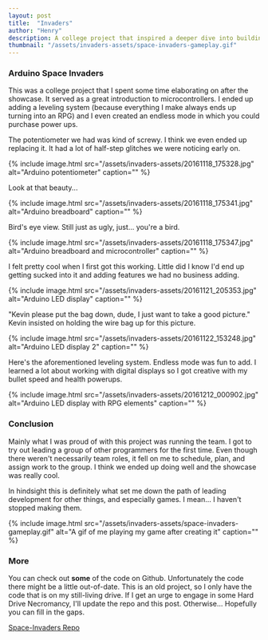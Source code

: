 ```yaml
---
layout: post
title:  "Invaders"
author: "Henry"
description: A college project that inspired a deeper dive into building Space Invaders on an LED board with an Arduino kit.
thumbnail: "/assets/invaders-assets/space-invaders-gameplay.gif"
---
```


### Arduino Space Invaders

This was a college project that I spent some time elaborating on after the showcase. It served as a great introduction to microcontrollers. I ended up adding a leveling system (because everything I make always ends up turning into an RPG) and I even created an endless mode in which you could purchase power ups.

The potentiometer we had was kind of screwy. I think we even ended up replacing it. It had a lot of half-step glitches we were noticing early on.

{% include image.html src="/assets/invaders-assets/20161118_175328.jpg" alt="Arduino potentiometer" caption="" %}

Look at that beauty...

{% include image.html src="/assets/invaders-assets/20161118_175341.jpg" alt="Arduino breadboard" caption="" %}

Bird's eye view. Still just as ugly, just... you're a bird.

{% include image.html src="/assets/invaders-assets/20161118_175347.jpg" alt="Arduino breadboard and microcontroller" caption="" %}

I felt pretty cool when I first got this working. Little did I know I'd end up getting sucked into it and adding features we had no business adding.

{% include image.html src="/assets/invaders-assets/20161121_205353.jpg" alt="Arduino LED display" caption="" %}

"Kevin please put the bag down, dude, I just want to take a good picture." Kevin insisted on holding the wire bag up for this picture.


{% include image.html src="/assets/invaders-assets/20161122_153248.jpg" alt="Arduino LED display 2" caption="" %}

Here's the aforementioned leveling system. Endless mode was fun to add. I learned a lot about working with digital displays so I got creative with my bullet speed and health powerups.

{% include image.html src="/assets/invaders-assets/20161212_000902.jpg" alt="Arduino LED display with RPG elements" caption="" %}

### Conclusion

Mainly what I was proud of with this project was running the team. I got to try out leading a group of other programmers for the first time. Even though there weren't necessarily team roles, it fell on me to schedule, plan, and assign work to the group. I think we ended up doing well and the showcase was really cool. 

In hindsight this is definitely what set me down the path of leading development for other things, and especially games. I mean... I haven't stopped making them.

{% include image.html src="/assets/invaders-assets/space-invaders-gameplay.gif" alt="A gif of me playing my game after creating it" caption="" %}


### More
You can check out **some** of the code on Github. Unfortunately the code there might be a little out-of-date. This is an old project, so I only have the code that is on my still-living drive. If I get an urge to engage in some Hard Drive Necromancy, I'll update the repo and this post. Otherwise... Hopefully you can fill in the gaps.

[Space-Invaders Repo](https://github.com/ClarkStraws/Space-Invaders)

